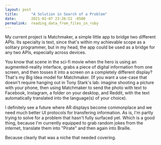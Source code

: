 ```yaml
---
layout: post
title:      "A Solution in Search of a Problem"
date:       2021-02-07 23:26:52 -0500
permalink:  reading_data_from_files_in_ruby
---
```


My current project is Matchmaker, a simple little app to bridge two different APIs. Its specialty is text, since that's within my achievable scope as a solitary programmer, but in my head, the app could be used as a bridge for any two APIs, especially across devices.

You know that scene in the sci-fi movie when the hero is using an augmented-reality interface, grabs a piece of digital information from one screen, and then tosses it into a screen on a completely different display? That's my Big Idea model for Matchmaker.  (If you want a use-case that doesn't require hanging out in Tony Stark's lab: imagine shooting a picture with your phone, then using Matchmaker to send the photo with text to Facebook, Instagram, a folder on your desktop, and Reddit, with the text automatically translated into the language(s) of your choice).

I definitely see a future where AR displays become commonplace and we need much better UI protocols for transfering information. As is, I'm partly trying to solve for a problem that hasn't fully surfaced yet. Which is a good thing, because I'm currently equipped to grab random jokes from the internet, translate them into "Pirate" and then again into Braille. 

Because clearly that was a niche that needed covering.
